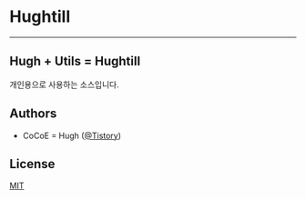 
# Hughtill

* * * * * * * * * * *

## Hugh + Utils = Hughtill

개인용으로 사용하는 소스입니다.

## Authors
* CoCoE = Hugh ([@Tistory](http://goldcocoe.tistory.com/category/CocoaPods/Hughtill))

## License
[MIT](https://opensource.org/licenses/MIT)
